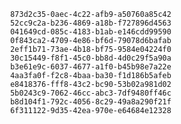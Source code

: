 
                873d2c35-0aec-4c22-afb9-a50760a85c42
                52cc9c2a-b236-4869-a18b-f727896d4563
                041649cd-085c-4183-b1ab-e146cdd99590
                0f843ca2-4709-4e86-bf6d-79078d6bafab
                2eff1b71-73ae-4b18-bf75-9584e04224f0
                30c15449-f8f1-45c0-bb8d-4d0c29f5a90a
                b3e61e9c-6037-4677-a1f0-b45b98e7a22e
                4aa3fa0f-f2c8-4baa-ba30-f1d186b5afeb
                e8418376-fff8-43c2-bc90-53b02a981d02
                5b0243c9-7062-46cc-abc3-7df9480ff46c
                b8d104f1-792c-4056-8c29-49a8a290f21f
                6f311122-9d35-42ea-970e-e64684e12328
                